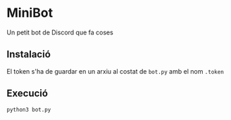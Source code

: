# MiniBot

Un petit bot de Discord que fa coses

## Instalació

El token s'ha de guardar en un arxiu al costat de `bot.py` amb el nom `.token`

## Execució

```py
python3 bot.py
```